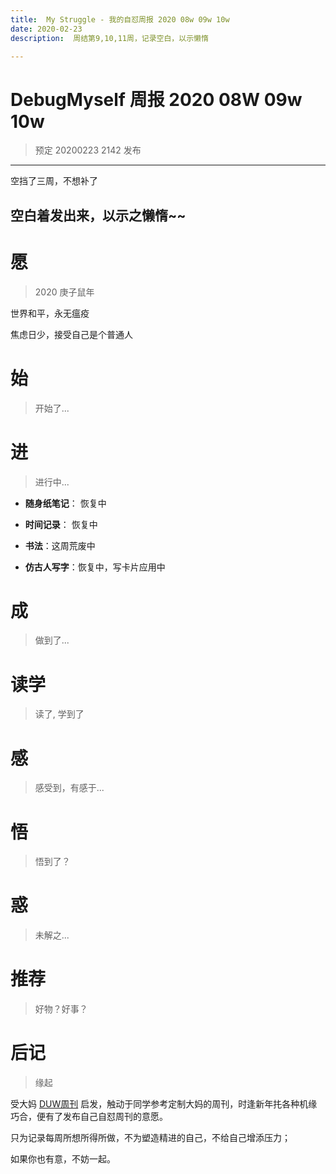 ```yaml
---
title:  My Struggle - 我的自怼周报 2020 08w 09w 10w
date: 2020-02-23
description:  周结第9,10,11周，记录空白，以示懒惰

---
```


# DebugMyself 周报 2020 08W 09w 10w
> 预定 20200223 2142 发布

-----------------------------------------
空挡了三周，不想补了

空白着发出来，以示之懒惰~~
-----------------------------------------

# 愿
> 2020 庚子鼠年

世界和平，永无瘟疫

焦虑日少，接受自己是个普通人

# 始
> 开始了...

# 进
> 进行中...

- **随身纸笔记**： 恢复中

- **时间记录**： 恢复中

- **书法**：这周荒废中

- **仿古人写字**：恢复中，写卡片应用中

# 成
> 做到了... 
  
# 读学
> 读了, 学到了

# 感
> 感受到，有感于...


# 悟
> 悟到了？


# 惑
> 未解之...

# 推荐
> 好物？好事？

# 后记
> 缘起

受大妈 [DUW周刊](https://du.101.camp/duw) 启发，触动于同学参考定制大妈的周刊，时逢新年扥各种机缘巧合，便有了发布自己自怼周刊的意愿。

只为记录每周所想所得所做，不为塑造精进的自己，不给自己增添压力；

如果你也有意，不妨一起。

